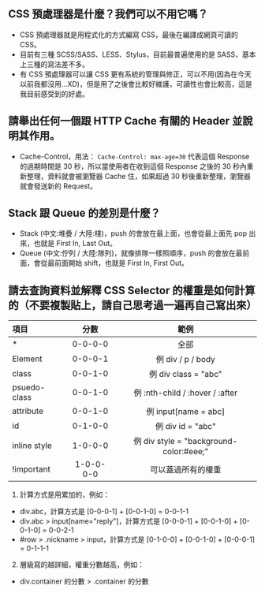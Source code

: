 ## CSS 預處理器是什麼？我們可以不用它嗎？
- CSS 預處理器就是用程式化的方式編寫 CSS，最後在編譯成網頁可讀的 CSS。
- 目前有三種 SCSS/SASS、LESS、Stylus，目前最普遍使用的是 SASS，基本上三種的寫法差不多。
- 有 CSS 預處理器可以讓 CSS 更有系統的管理與修正，可以不用(因為在今天以前我都沒用...XD)，但是用了之後會比較好維護，可讀性也會比較高，這是我目前感受到的好處。

## 請舉出任何一個跟 HTTP Cache 有關的 Header 並說明其作用。
- Cache-Control，用法：
`Cache-Control: max-age=30`
代表這個 Response 的過期時間是 30 秒，所以當使用者在收到這個 Response 之後的 30 秒內重新整理，資料就會被瀏覽器 Cache 住，如果超過 30 秒後重新整理，瀏覽器就會發送新的 Request。

## Stack 跟 Queue 的差別是什麼？
- Stack (中文:堆疊 / 大陸:棧)，push 的會放在最上面，也會從最上面先 pop 出來，也就是 First In, Last Out。
- Queue (中文:佇列 / 大陸:隊列)，就像排隊一樣照順序，push 的會放在最前面，會從最前面開始 shift，也就是 First In, First Out。

## 請去查詢資料並解釋 CSS Selector 的權重是如何計算的（不要複製貼上，請自己思考過一遍再自己寫出來）
| 項目  | 分數  | 範例 |
| :------------ |:---------------:|:---------------:|
| *           | 0-0-0-0 | 全部 | 
| Element     | 0-0-0-1 | 例 div / p / body |
| class       | 0-0-1-0 | 例 div class = "abc" |
| psuedo-class| 0-0-1-0 | 例 :nth-child / :hover / :after |
| attribute   | 0-0-1-0 | 例 input[name = abc] |
| id          | 0-1-0-0 | 例 div id = "abc" |
| inline style| 1-0-0-0 | 例 div style = "background-color:#eee;" |
| !important  | 1-0-0-0-0 | 可以蓋過所有的權重 |

1. 計算方式是用累加的，例如：
- div.abc，計算方式是 [0-0-0-1] + [0-0-1-0] = 0-0-1-1
- div.abc > input[name="reply"]，計算方式是 [0-0-0-1] + [0-0-1-0] + [0-0-1-0] = 0-0-2-1
- #row > .nickname > input，計算方式是 [0-1-0-0] + [0-0-1-0] + [0-0-0-1] = 0-1-1-1

2. 層級寫的越詳細，權重分數越高，例如：
- div.container 的分數 > .container 的分數
